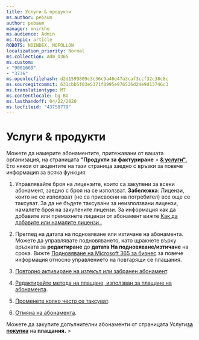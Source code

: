 ```yaml
---
title: Услуги & продукти
ms.author: pebaum
author: pebaum
manager: mnirkhe
ms.audience: Admin
ms.topic: article
ROBOTS: NOINDEX, NOFOLLOW
localization_priority: Normal
ms.collection: Adm_O365
ms.custom:
- "9001669"
- "3736"
ms.openlocfilehash: d2d1599809c3c36c9a46e47a3caf3ccf32c38c8c
ms.sourcegitcommit: 631cbb5f03e5371f0995e976536d24e9d13746c3
ms.translationtype: MT
ms.contentlocale: bg-BG
ms.lasthandoff: 04/22/2020
ms.locfileid: "43758779"
---
```

# <a name="products--services"></a>Услуги & продукти

Можете да намерите абонаментите, притежавани от вашата организация, на страницата **"Продукти за фактуриране** > [**& услуги".**](https://go.microsoft.com/fwlink/p/?linkid=842054) Ето някои от акцентите на тази страница заедно с връзки за повече информация за всяка функция:

1. Управлявайте броя на лицензите, които са закупени за всеки абонамент, заедно с броя на се използват.  **Забележка**: Лицензи, които не се използват (не са присвоени на потребител) все още се таксуват.  За да не бъдете таксувани за неизползвани лицензи, намалете броя на закупените лицензи. За информация как да добавите или премахнете лицензи от абонамент вижте [Как да добавите или намалите лицензи .](https://docs.microsoft.com/alchemyinsights/how-to-add-or-reduce-licenses)

2. Преглед на датата на подновяване или изтичане на абонамента.  Можете да управлявате подновяването, като щракнете върху връзката за **редактиране** до **датата На подновяване/изтичане** на срока.  Вижте [Подновяване на Microsoft 365 за бизнес](https://go.microsoft.com/fwlink/?linkid=2119216) за повече информация относно управлението на повтарящи се плащания.

3. [Повторно активиране на изтекъл или забранен абонамент](https://go.microsoft.com/fwlink/?linkid=2117519).

4. [Редактирайте метода на плащане, използван за плащане на абонамента](https://go.microsoft.com/fwlink/?linkid=2117167).

5. [Променете колко често се таксуват](https://go.microsoft.com/fwlink/?linkid=2119112).

6. [Отмяна на абонамента](https://go.microsoft.com/fwlink/?linkid=2119113).

Можете да закупите допълнителни абонаменти от страницата Услуги[**за покупка**](https://go.microsoft.com/fwlink/p/?linkid=868433) на **плащания.** > 
